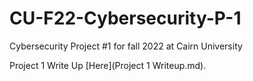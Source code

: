 # CU-F22-Cybersecurity-P-1
Cybersecurity Project #1 for fall 2022 at Cairn University

Project 1 Write Up [Here](Project 1 Writeup.md).
